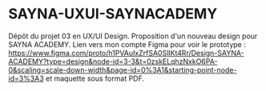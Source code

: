 # SAYNA-UXUI-SAYNACADEMY
Dépôt du projet 03 en UX/UI Design. Proposition d'un nouveau design pour SAYNA ACADEMY. 
Lien vers mon compte Figma pour voir le prototype : 
https://www.figma.com/proto/h1PVAuIxZrfSA0SlIKt4Rr/Design-SAYNA-ACADEMY?type=design&node-id=3-3&t=0zskELqhzNxkO6PA-0&scaling=scale-down-width&page-id=0%3A1&starting-point-node-id=3%3A3
et maquette sous format PDF.
